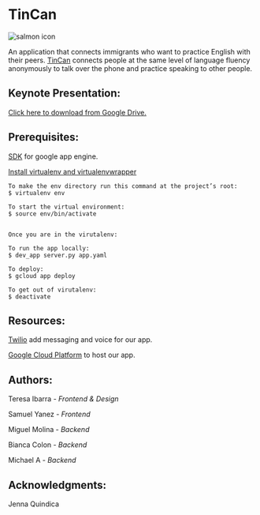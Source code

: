 # TinCan
![salmon icon](https://user-images.githubusercontent.com/7967489/28243525-358c9394-6982-11e7-8734-1abe5466649b.png)

An application that connects immigrants who want to practice English with their peers.
[TinCan](https://code2040hack-tincan.appspot.com/) connects people at the same level of language fluency anonymously to talk over the phone and practice speaking to other people.

## Keynote Presentation:
[Click here to download from Google Drive.](https://drive.google.com/file/d/0B4md_ooHpY8jMUFoX2JDSU9rcE0/view?usp=sharing)

## Prerequisites:

[SDK](https://cloud.google.com/sdk/docs/) for google app engine.

[Install virtualenv and virtualenvwrapper](http://exponential.io/blog/2015/02/10/install-virtualenv-and-virtualenvwrapper-on-mac-os-x/)
```
To make the env directory run this command at the project’s root:
$ virtualenv env

To start the virtual environment:
$ source env/bin/activate


Once you are in the virutalenv:

To run the app locally:
$ dev_app server.py app.yaml

To deploy:
$ gcloud app deploy

To get out of virutalenv:
$ deactivate
```

## Resources:

[Twilio](https://www.twilio.com/what-is-cloud-communications?) add messaging and voice for our app.

[Google Cloud Platform](https://cloud.google.com/) to host our app.


## Authors:

Teresa Ibarra - _Frontend & Design_

Samuel Yanez - _Frontend_

Miguel Molina - _Backend_

Bianca Colon - _Backend_

Michael A - _Backend_

## Acknowledgments:
Jenna Quindica
